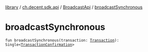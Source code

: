 [library](../../index.md) / [ch.decent.sdk.api](../index.md) / [BroadcastApi](index.md) / [broadcastSynchronous](./broadcast-synchronous.md)

# broadcastSynchronous

`fun broadcastSynchronous(transaction: `[`Transaction`](../../ch.decent.sdk.model/-transaction/index.md)`): Single<`[`TransactionConfirmation`](../../ch.decent.sdk.model/-transaction-confirmation/index.md)`>`